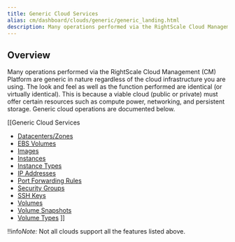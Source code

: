 ```yaml
---
title: Generic Cloud Services
alias: cm/dashboard/clouds/generic/generic_landing.html
description: Many operations performed via the RightScale Cloud Management Platform are generic in nature regardless of the cloud infrastructure you are using.
---
```


## Overview

Many operations performed via the RightScale Cloud Management (CM) Platform are generic in nature regardless of the cloud infrastructure you are using. The look and feel as well as the function performed are identical (or virtually identical). This is because a viable cloud (public or private) must offer certain resources such as compute power, networking, and persistent storage. Generic cloud operations are documented below.

[[Generic Cloud Services
* [Datacenters/Zones](/cm/dashboard/clouds/generic/datacenter_zones_concepts.html)
* [EBS Volumes](/cm/dashboard/clouds/generic/ebs_volumes_concepts.html)
* [Images](/cm/dashboard/clouds/generic/images_concepts.html)
* [Instances](/cm/dashboard/clouds/generic/instances_concepts.html)
* [Instance Types](/cm/dashboard/clouds/generic/instance_types_concepts.html)
* [IP Addresses](/cm/dashboard/clouds/generic/ip_addresses_concepts.html)
* [Port Forwarding Rules](/cm/dashboard/clouds/generic/port_forwarding_rules_concepts.html)
* [Security Groups](/cm/dashboard/clouds/generic/security_groups_concepts.html)
* [SSH Keys](/cm/dashboard/clouds/generic/ssh_keys_concepts.html)
* [Volumes](/cm/dashboard/clouds/generic/volumes_concepts.html)
* [Volume Snapshots](/cm/dashboard/clouds/generic/volume_snapshots_concepts.html)
* [Volume Types](/cm/dashboard/clouds/generic/volume_types_concepts.html)
]]

!!info*Note:* Not all clouds support all the features listed above.
